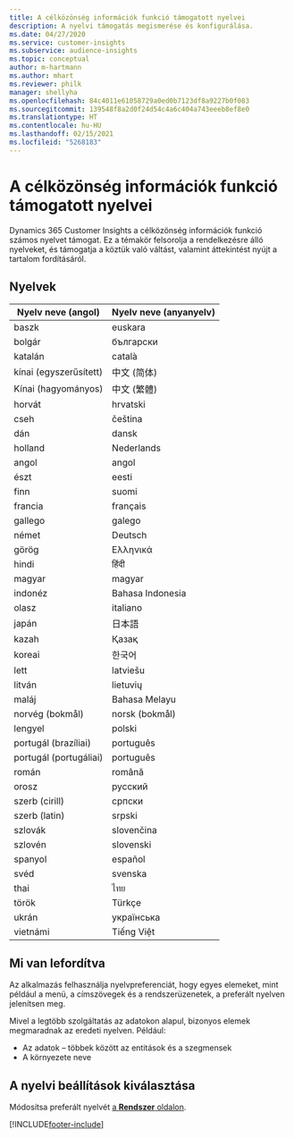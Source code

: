 ```yaml
---
title: A célközönség információk funkció támogatott nyelvei
description: A nyelvi támogatás megismerése és konfigurálása.
ms.date: 04/27/2020
ms.service: customer-insights
ms.subservice: audience-insights
ms.topic: conceptual
author: m-hartmann
ms.author: mhart
ms.reviewer: philk
manager: shellyha
ms.openlocfilehash: 84c4011e61058729a0ed0b7123df8a9227b0f083
ms.sourcegitcommit: 139548f8a2d0f24d54c4a6c404a743eeeb8ef8e0
ms.translationtype: HT
ms.contentlocale: hu-HU
ms.lasthandoff: 02/15/2021
ms.locfileid: "5268183"
---
```

# <a name="supported-languages-for-audience-insights-capability"></a>A célközönség információk funkció támogatott nyelvei

Dynamics 365 Customer Insights a célközönség információk funkció számos nyelvet támogat. Ez a témakör felsorolja a rendelkezésre álló nyelveket, és támogatja a köztük való váltást, valamint áttekintést nyújt a tartalom fordításáról.

## <a name="languages"></a>Nyelvek

| Nyelv neve (angol)|  Nyelv neve (anyanyelv) |
| ------------- | ------------- |
| baszk | euskara |
| bolgár | български |
| katalán | català |
| kínai (egyszerűsített) | 中文 (简体) |
| Kínai (hagyományos) | 中文 (繁體) |
| horvát | hrvatski |
| cseh | čeština |
| dán | dansk |
| holland | Nederlands |
| angol | angol |
| észt | eesti |
| finn | suomi |
| francia | français |
| gallego | galego |
| német | Deutsch |
| görög | Ελληνικά |
| hindi | हिंदी |
| magyar | magyar |
| indonéz | Bahasa Indonesia |
| olasz | italiano |
| japán | 日本語 |
| kazah | Қазақ |
| koreai | 한국어 |
| lett | latviešu |
| litván | lietuvių |
| maláj | Bahasa Melayu |
| norvég (bokmål) | norsk (bokmål) |
| lengyel | polski |
| portugál (brazíliai) | português |
| portugál (portugáliai) | português |
| román | română |
| orosz | русский |
| szerb (cirill) | српски |
| szerb (latin) | srpski |
| szlovák | slovenčina |
| szlovén | slovenski |
| spanyol | español |
| svéd | svenska |
| thai | ไทย |
| török | Türkçe |
| ukrán | українська |
| vietnámi | Tiếng Việt |

## <a name="whats-translated"></a>Mi van lefordítva

Az alkalmazás felhasználja nyelvpreferenciát, hogy egyes elemeket, mint például a menü, a címszövegek és a rendszerüzenetek, a preferált nyelven jelenítsen meg.

Mivel a legtöbb szolgáltatás az adatokon alapul, bizonyos elemek megmaradnak az eredeti nyelven. Például:

- Az adatok – többek között az entitások és a szegmensek
- A környezete neve

## <a name="choose-your-language-settings"></a>A nyelvi beállítások kiválasztása  

Módosítsa preferált nyelvét [a **Rendszer** oldalon](system.md).


[!INCLUDE[footer-include](../includes/footer-banner.md)]